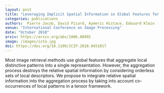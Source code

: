 ```yaml
---
layout: post
title: "Leveraging Implicit Spatial Information in Global Features for Image Retrieval"
categories: publications
authors:  Pierre Jacob, David Picard, Aymeric Histace, Edouard Klein 
venue: "International Conference on Image Processing"
date: "October 2018"
arxiv: https://arxiv.org/abs/1806.08991
image: /images/ista.jpg
doi: https://doi.org/10.1109/ICIP.2018.8451817
---
```


Most image retrieval methods use global features that aggregate local distinctive patterns into a single representation. However, the aggregation process destroys the relative spatial information by considering orderless sets of local descriptors. We propose to integrate relative spatial information into the aggregation process by taking into account co-occurrences of local patterns in a tensor framework.
